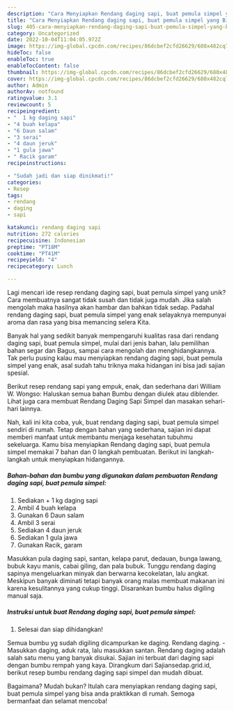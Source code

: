 ```yaml
---
description: "Cara Menyiapkan Rendang daging sapi, buat pemula simpel yang Bisa Manjain Lidah"
title: "Cara Menyiapkan Rendang daging sapi, buat pemula simpel yang Bisa Manjain Lidah"
slug: 405-cara-menyiapkan-rendang-daging-sapi-buat-pemula-simpel-yang-bisa-manjain-lidah
category: Uncategorized
date: 2022-10-04T11:04:05.972Z
image: https://img-global.cpcdn.com/recipes/86dcbef2cfd26629/680x482cq70/rendang-daging-sapi-buat-pemula-simpel-foto-resep-utama.jpg
hideToc: false
enableToc: true
enableTocContent: false
thumbnail: https://img-global.cpcdn.com/recipes/86dcbef2cfd26629/680x482cq70/rendang-daging-sapi-buat-pemula-simpel-foto-resep-utama.jpg
cover: https://img-global.cpcdn.com/recipes/86dcbef2cfd26629/680x482cq70/rendang-daging-sapi-buat-pemula-simpel-foto-resep-utama.jpg
author: Admin
authorAv: notfound
ratingvalue: 3.1
reviewcount: 5
recipeingredient:
- "  1 kg daging sapi"
- "4 buah kelapa"
- "6 Daun salam"
- "3 serai"
- "4 daun jeruk"
- "1 gula jawa"
- " Racik garam"
recipeinstructions:

- "Sudah jadi dan siap dinikmati!"
categories:
- Resep
tags:
- rendang
- daging
- sapi

katakunci: rendang daging sapi 
nutrition: 272 calories
recipecuisine: Indonesian
preptime: "PT18M"
cooktime: "PT41M"
recipeyield: "4"
recipecategory: Lunch

---
```





Lagi mencari ide resep rendang daging sapi, buat pemula simpel yang unik? Cara membuatnya sangat tidak susah dan tidak juga mudah. Jika salah mengolah maka hasilnya akan hambar dan bahkan tidak sedap. Padahal rendang daging sapi, buat pemula simpel yang enak selayaknya mempunyai aroma dan rasa yang bisa memancing selera Kita.





Banyak hal yang sedikit banyak mempengaruhi kualitas rasa dari rendang daging sapi, buat pemula simpel, mulai dari jenis bahan, lalu pemilihan bahan segar dan Bagus, sampai cara mengolah dan menghidangkannya. Tak perlu pusing kalau mau menyiapkan rendang daging sapi, buat pemula simpel yang enak,      asal sudah tahu triknya maka hidangan ini bisa jadi sajian spesial.














Berikut resep rendang sapi yang empuk, enak, dan sederhana dari William W. Wongso: Haluskan semua bahan Bumbu dengan diulek atau diblender. Lihat juga cara membuat Rendang Daging Sapi Simpel dan masakan sehari-hari lainnya.






Nah, kali ini kita coba, yuk, buat rendang daging sapi, buat pemula simpel sendiri di rumah. Tetap dengan bahan yang sederhana, sajian ini dapat memberi manfaat untuk membantu menjaga kesehatan tubuhmu sekeluarga. Kamu bisa menyiapkan Rendang daging sapi, buat pemula simpel memakai 7 bahan dan 0 langkah pembuatan. Berikut ini langkah-langkah untuk menyiapkan hidangannya.

<!--inarticleads1-->

##### Bahan-bahan dan bumbu yang digunakan dalam pembuatan Rendang daging sapi, buat pemula simpel:

1. Sediakan  + 1 kg daging sapi
1. Ambil 4 buah kelapa
1. Gunakan 6 Daun salam
1. Ambil 3 serai
1. Sediakan 4 daun jeruk
1. Sediakan 1 gula jawa
1. Gunakan  Racik, garam


Masukkan pula daging sapi, santan, kelapa parut, dedauan, bunga lawang, bubuk kayu manis, cabai giling, dan pala bubuk. Tunggu rendang daging sapinya mengeluarkan minyak dan berwarna kecokelatan, lalu angkat. Meskipun banyak diminati tetapi banyak orang malas membuat makanan ini karena kesulitannya yang cukup tinggi. Disarankan bumbu halus digiling manual saja. 

<!--inarticleads2-->

##### Instruksi untuk buat Rendang daging sapi, buat pemula simpel:


1. Selesai dan siap dihidangkan!

Semua bumbu yg sudah digiling dicampurkan ke daging. Rendang daging. - Masukkan daging, aduk rata, lalu masukkan santan. Rendang daging adalah salah satu menu yang banyak disukai. Sajian ini terbuat dari daging sapi dengan bumbu rempah yang kaya. Dirangkum dari Sajiansedap.grid.id, berikut resep bumbu rendang daging sapi simpel dan mudah dibuat. 

Bagaimana? Mudah bukan? Itulah cara menyiapkan rendang daging sapi, buat pemula simpel yang bisa anda praktikkan di rumah. Semoga bermanfaat dan selamat mencoba!
